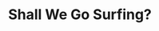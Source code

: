 --- 
title: "Shall We Go Surfing?"
publishdate: "2019-1-12T16:48:46+02:00"
src: "https://365manga.net/manga/shall-we-go-surfing"
image: "https://data.365manga.net/images/thumbnails/32531-shall-we-go-surfing.jpg"
description: " How did the phrase 'Surf with me.' became a connotation for 'Sleep with me'? There are strange rumors surrounding Ha Doyoon, and Sung Jin, curious to find the truth behind those rumors, approached him. The events that unfolded during the 3 days that followed only made him more and more confused."
---